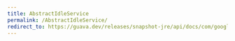 ```yaml
---
title: AbstractIdleService
permalink: /AbstractIdleService/
redirect_to: https://guava.dev/releases/snapshot-jre/api/docs/com/google/common/util/concurrent/AbstractIdleService.html
---
```

